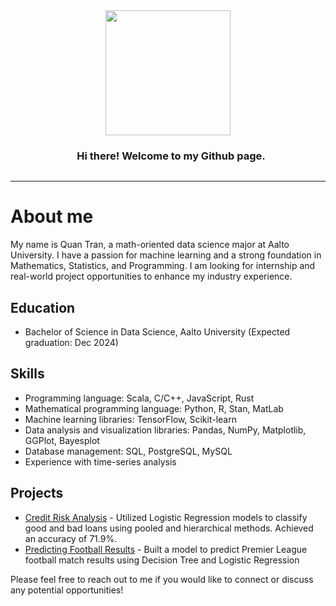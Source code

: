 <div style="text-align: center;">
  <img src='https://media.giphy.com/media/bcKmIWkUMCjVm/giphy.gif' width='200px' style='display: inline-block; vertical-align: middle;'>
  <h3 style='display: inline-block; vertical-align: middle; margin-left: 10px;'> Hi there! Welcome to my Github page.</h3>
</div>



 <!-- About section -->

---
# About me

My name is Quan Tran, a math-oriented data science major at Aalto University. I have a passion for machine learning and a strong foundation in Mathematics, Statistics, and Programming. I am looking for internship and real-world project opportunities to enhance my industry experience.

## Education
- Bachelor of Science in Data Science, Aalto University (Expected graduation: Dec 2024)

## Skills
- Programming language: Scala, C/C++, JavaScript, Rust
- Mathematical programming language: Python, R, Stan, MatLab
- Machine learning libraries: TensorFlow, Scikit-learn
- Data analysis and visualization libraries: Pandas, NumPy, Matplotlib, GGPlot, Bayesplot
- Database management: SQL, PostgreSQL, MySQL
- Experience with time-series analysis


## Projects
- [Credit Risk Analysis](https://github.com/hiepnguyen1005/Credit-Risk-Analysis) - Utilized Logistic Regression models to classify good and bad loans using pooled and hierarchical methods. Achieved an accuracy of 71.9%.
- [Predicting Football Results](https://github.com/hiepnguyen1005/Premier-League-Prediction) - Built a model to predict Premier League football match results using Decision Tree and Logistic Regression



Please feel free to reach out to me if you would like to connect or discuss any potential opportunities!








